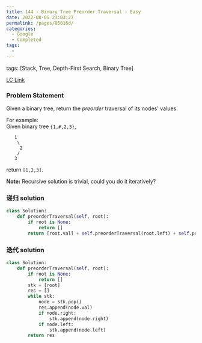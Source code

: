 ```yaml
---
title: 144 - Binary Tree Preorder Traversal - Easy
date: 2022-08-05 23:03:27
permalink: /pages/85016d/
categories:
  - Google
  - Completed
tags:
  - 
---
```

tags: [Stack, Tree, Depth-First Search, Binary Tree]

[LC Link](https://leetcode.cn/problems/binary-tree-preorder-traversal/)

### Problem Statement

Given a binary tree, return the _preorder_ traversal of its nodes' values.

For example:  
Given binary tree `{1,#,2,3}`,

```
   1
    \
     2
    /
   3
```

return `[1,2,3]`.

**Note:** Recursive solution is trivial, could you do it iteratively?

### 递归 solution
```python
class Solution:
	def preorderTraversal(self, root):
		if root is None:
			return []
		return [root.val] + self.preorderTraversal(root.left) + self.preorderTraversal(root.right)
```

### 迭代 solution
```python
class Solution:
	def preorderTraversal(self, root):
		if root is None:
			return []
		stk = [root]
		res = []
		while stk:
			node = stk.pop()
			res.append(node.val)
			if node.right:
				stk.append(node.right)
			if node.left:
				stk.append(node.left)
		return res
```